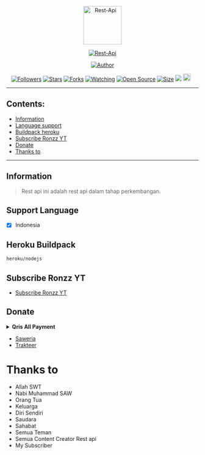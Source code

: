 <p align="center">
<img src="https://telegra.ph/file/fea7a3fb87448e9a3f36c.jpg" alt="Rest-Api" width="100"/>


</p>
<p align="center">
<a href="#"><img title="Rest-Api" src="https://img.shields.io/badge/Rest-Api-green?colorA=%23ff0000&colorB=%23017e40&style=for-the-badge"></a>
</p>
<p align="center">
<a href="https://github.com/RonzzOfc"><img title="Author" src="https://img.shields.io/badge/Author-Ronzz YT-red.svg?style=for-the-badge&logo=github"></a>
</p>
<p align="center">
<a href="https://github.com/RonzzOfc/followers"><img title="Followers" src="https://img.shields.io/github/followers/RonzzOfc?color=red&style=flat-square"></a>
<a href="https://github.com/RonzzOfc/Rest-Api/stargazers/"><img title="Stars" src="https://img.shields.io/github/stars/RonzzOfc/Rest-Api?color=blue&style=flat-square"></a>
<a href="https://github.com/RonzzOfc/Rest-Api/network/members"><img title="Forks" src="https://img.shields.io/github/forks/RonzzOfc/Rest-Api?color=red&style=flat-square"></a>
<a href="https://github.com/RonzzOfc/Rest-Api/watchers"><img title="Watching" src="https://img.shields.io/github/watchers/RonzzOfc/Rest-Api?label=Watchers&color=blue&style=flat-square"></a>
<a href="https://github.com/RonzzOfc/Rest-Api"><img title="Open Source" src="https://badges.frapsoft.com/os/v2/open-source.svg?v=103"></a>
<a href="https://github.com/RonzzOfc/Rest-Api/"><img title="Size" src="https://img.shields.io/github/repo-size/RonzzOfc/Rest-Api?style=flat-square&color=green"></a>
<a href="https://hits.seeyoufarm.com"><img src="https://hits.seeyoufarm.com/api/count/incr/badge.svg?url=https%3A%2F%2Fgithub.com%2FRonzzOfc%2FRest-Api&count_bg=%2379C83D&title_bg=%23555555&icon=probot.svg&icon_color=%2300FF6D&title=hits&edge_flat=false"/></a>
<a href="https://github.com/RonzzOfc/Rest-Api/graphs/commit-activity"><img height="20" src="https://img.shields.io/badge/Maintained%3F-yes-green.svg"></a>&nbsp;&nbsp;
</p>
</div>

---

## Contents:
- [Information](#information)
- [Language support](#support-language)
- [Buildpack heroku](#heroku-buildpack)
- [Subscribe Ronzz YT](#subscribe-ronzz-yt)
- [Donate](#donate)
- [Thanks to](#thanks-to)

---

## Information
> Rest api ini adalah rest api dalam tahap perkembangan.

## Support Language

- [x] Indonesia

## Heroku Buildpack
```bash
heroku/nodejs
```

## Subscribe Ronzz YT
- [Subscribe Ronzz YT](https://youtube.com/c/RonzzYT)

## Donate
<details>
<summary> <b>Qris All Payment</b></summary><br/>
<img src="https://telegra.ph/file/3c485ff201d9337be14ef.jpg" />
</details>

- [Saweria](https://saweria.co/RonzzYT)
- [Trakteer](https://trakteer.id/ronzz-yt-ka99x)

# Thanks to
- Allah SWT
- Nabi Muhammad SAW
- Orang Tua
- Keluarga
- Diri Sendiri
- Saudara
- Sahabat
- Semua Teman
- Semua Content Creator Rest api
- My Subscriber